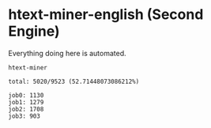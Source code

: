 # htext-miner-english (Second Engine)

Everything doing here is automated.

```
htext-miner

total: 5020/9523 (52.71448073086212%)

job0: 1130
job1: 1279
job2: 1708
job3: 903
```
